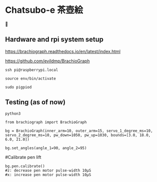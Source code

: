 # Chatsubo-e 茶壺絵

🍵

## Hardware and rpi system setup

https://brachiograph.readthedocs.io/en/latest/index.html

https://github.com/evildmp/BrachioGraph

`ssh pi@raspberrypi.local`

`source env/bin/activate`

`sudo pigpiod`

## Testing (as of now)

```
python3

from brachiograph import BrachioGraph

bg = BrachioGraph(inner_arm=10, outer_arm=15, servo_1_degree_ms=10, servo_2_degree_ms=10, pw_down=1050, pw_up=1030, bounds=[3.0, 18.0, 6.0, 21.0])

bg.set_angles(angle_1=90, angle_2=95)  
```

#Calibrate pen lift
```
bg.pen.calibrate()
#z: decrease pen motor pulse-width 10µS
#x: increase pen motor pulse-width 10µS
```